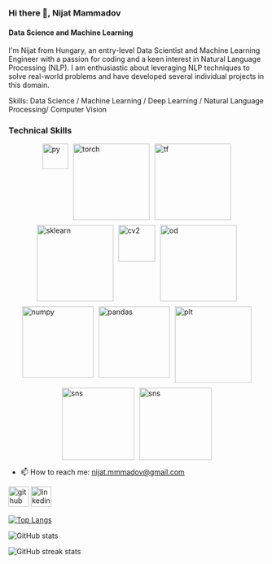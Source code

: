 ### Hi there 👋, Nijat Mammadov
#### Data Science and Machine Learning
I'm Nijat from Hungary, an entry-level Data Scientist and Machine Learning Engineer with a passion for coding and a keen interest in Natural Language Processing (NLP). I am enthusiastic about leveraging NLP techniques to solve real-world problems and have developed several individual projects in this domain.

Skills: Data Science / Machine Learning / Deep Learning / Natural Language Processing/ Computer Vision


### Technical Skills

<div style="display: flex; justify-content: center; flex-wrap: wrap; gap: 10px;">

  <!-- Row 1 -->
  <img src="https://upload.wikimedia.org/wikipedia/commons/thumb/c/c3/Python-logo-notext.svg/800px-Python-logo-notext.svg.png" alt="py" width="50">


  
  <img src="https://github.com/user-attachments/assets/809bf0d1-6b08-4492-b704-01595254ebb0" alt="torch" width="150">
  <img src="https://github.com/user-attachments/assets/f8b17d83-b923-409f-81a6-8594844dc660" alt="tf" width="150">
  <img src="https://upload.wikimedia.org/wikipedia/commons/thumb/0/05/Scikit_learn_logo_small.svg/1200px-Scikit_learn_logo_small.svg.png" alt="sklearn" width="150">
  <img src="https://github.com/user-attachments/assets/5da95d38-3883-4799-9aa3-cbc03a565cc6" alt="cv2" width="72">
  

  <!-- Row 2 -->
  <img src="https://logos-world.net/wp-content/uploads/2020/09/Oracle-Symbol.png" alt="od" width="150">
  <img src="https://github.com/user-attachments/assets/673c4838-f2a7-4532-ae0e-7d9c0506463a" alt='numpy' width="140">
  <img src="https://github.com/user-attachments/assets/d8b6e0e6-be84-4f54-a0fb-db38f90afd6d" alt="pandas" width="140">
  <img src="https://github.com/user-attachments/assets/c7189c36-0f23-4605-bc20-d90d2a51f5c4" alt="plt" width="150">

  
  <img src="https://github.com/user-attachments/assets/7d74e2a4-45f4-4a4b-a9d3-c6dd30e04665" alt="sns" width="142">

  <img src="https://github.com/user-attachments/assets/d416e5a5-3b3a-4475-a013-d007ddbb5375" alt="sns" width="142">

</div>



<!-- ![image](https://github.com/user-attachments/assets/f8b17d83-b923-409f-81a6-8594844dc660) -->




- 📫 How to reach me: nijat.mmmadov@gmail.com 


[<img src='https://cdn.jsdelivr.net/npm/simple-icons@3.0.1/icons/github.svg' alt='github' height='40'>](https://github.com/nijatmammadov)  [<img src='https://cdn.jsdelivr.net/npm/simple-icons@3.0.1/icons/linkedin.svg' alt='linkedin' height='40'>](https://www.linkedin.com/in/https://www.linkedin.com/in/nijat-mammadov-09370022a//)  

[![Top Langs](https://github-readme-stats.vercel.app/api/top-langs/?username=nijatmammadov)](https://github.com/anuraghazra/github-readme-stats)

![GitHub stats](https://github-readme-stats.vercel.app/api?username=nijatmammadov&show_icons=true)  

![GitHub streak stats](https://streak-stats.demolab.com/?user=nijatmammadov)  





